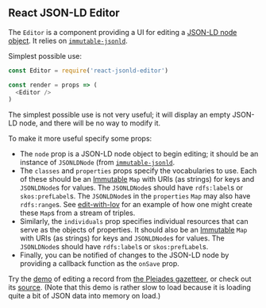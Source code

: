 ## React JSON-LD Editor

The `Editor` is a component providing a UI for editing a [JSON-LD node object](http://www.w3.org/TR/2014/REC-json-ld-20140116/#node-objects). It relies on [`immutable-jsonld`](https://www.npmjs.com/package/immutable-jsonld).

Simplest possible use:

```javascript
const Editor = require('react-jsonld-editor')

const render = props => (
  <Editor />
)
```

The simplest possible use is not very useful; it will display an empty JSON-LD node, and there will be no way to modify it.

To make it more useful specify some props:

* The `node` prop is a JSON-LD node object to begin editing; it should be an instance of `JSONLDNode` (from [`immutable-jsonld`](https://www.npmjs.com/package/immutable-jsonld).
* The `classes` and `properties` props specify the vocabularies to use. Each of these should be an [Immutable](https://facebook.github.io/immutable-js/) `Map` with URIs (as strings) for keys and `JSONLDNode`s for values. The `JSONLDNode`s should have `rdfs:label`s or `skos:prefLabel`s. The `JSONLDNode`s in the `properties` `Map` may also have `rdfs:range`s. See [edit-with-lov](https://github.com/editorsnotes/edit-with-lov/blob/master/src/lovutils.js) for an example of how one might create these `Map`s from a stream of triples.
* Similarly, the `individuals` prop specifies individual resources that can serve as the objects of properties. It should also be an [Immutable](https://facebook.github.io/immutable-js/) `Map` with URIs (as strings) for keys and `JSONLDNode`s for values. The `JSONLDNode`s should have `rdfs:label`s or `skos:prefLabel`s.
* Finally, you can be notified of changes to the JSON-LD node by providing a callback function as the `onSave` prop.

Try the [demo](http://editorsnotes.github.io/react-jsonld-editor/demo/standalone/) of editing a record from [the Pleiades gazetteer](https://pleiades.stoa.org), or check out its [source](https://github.com/editorsnotes/react-jsonld-editor/blob/master/demo/src/index.js). (Note that this demo is rather slow to load because it is loading quite a bit of JSON data into memory on load.)

<!--
For an example of using the editor with dynamically loaded vocabuaries from [Linked Open Vocabularies](http://lov.okfn.org/dataset/lov/), see `edit-with-lov` ([demo](https://editorsnotes.github.io/edit-with-lov/), [source](https://github.com/editorsnotes/edit-with-lov)).
-->
